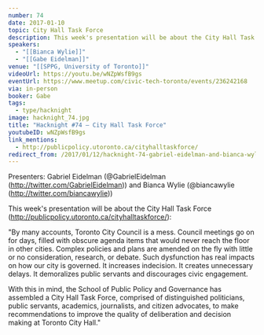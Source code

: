 ```yaml
---
number: 74
date: 2017-01-10
topic: City Hall Task Force
description: This week's presentation will be about the City Hall Task Force By many accounts, Toronto City Council is a mess. Council meetings go on for days, filled with obscure agenda items that would never reach the floor in other cities. Complex policies and plans are amended on the fly with little or no consideration, research, or debate. Such dysfunction has real impacts on how our city is governed. It increases indecision. It creates unnecessary delays. It demoralizes public servants and discourages civic engagement.With this in mind, the School of Public Policy and Governance has assembled a City Hall Task Force, comprised of distinguished politicians, public servants, academics, journalists, and citizen advocates, to make recommendations to improve the quality of deliberation and decision making at Toronto City Hall.‘
speakers:
  - "[[Bianca Wylie]]"
  - "[[Gabe Eidelman]]"
venue: "[[SPPG, University of Toronto]]"
videoUrl: https://youtu.be/wNZpWsfB9gs
eventUrl: https://www.meetup.com/civic-tech-toronto/events/236242168
via: in-person
booker: Gabe
tags:
  - type/hacknight
image: hacknight_74.jpg
title: "Hacknight #74 – City Hall Task Force"
youtubeID: wNZpWsfB9gs
link_mentions:
  - http://publicpolicy.utoronto.ca/cityhalltaskforce/
redirect_from: /2017/01/12/hacknight-74-gabriel-eidelman-and-bianca-wylie-on-the-city-hall-task-force/
---
```

Presenters: Gabriel Eidelman (@GabrielEidelman (http://twitter.com/GabrielEidelman)) and Bianca Wylie (@biancawylie (http://twitter.com/biancawylie))

This week's presentation will be about the City Hall Task Force (http://publicpolicy.utoronto.ca/cityhalltaskforce/):

"By many accounts, Toronto City Council is a mess. Council meetings go on for days, filled with obscure agenda items that would never reach the floor in other cities. Complex policies and plans are amended on the fly with little or no consideration, research, or debate. Such dysfunction has real impacts on how our city is governed. It increases indecision. It creates unnecessary delays. It demoralizes public servants and discourages civic engagement.

With this in mind, the School of Public Policy and Governance has assembled a City Hall Task Force, comprised of distinguished politicians, public servants, academics, journalists, and citizen advocates, to make recommendations to improve the quality of deliberation and decision making at Toronto City Hall."
